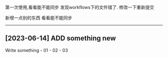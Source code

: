 第一次使用,看看能不能同步
发现workflows下的文件错了. 修改一下重新提交

新增一点别的东西 看看能不能同步

---
[2023-06-14] ADD something new
---
Write something - 01 - 02 - 03